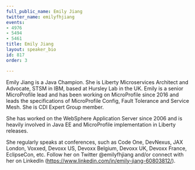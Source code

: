 ```yaml
---
full_public_name: Emily Jiang
twitter_name: emilyfhjiang
events:
- 4976
- 5494
- 5461
title: Emily Jiang
layout: speaker_bio
id: 817
order: 3

---
```

Emily Jiang is a Java Champion. She is Liberty Microservices Architect and Advocate, STSM in IBM, based at Hursley Lab in the UK. Emily is a senior MicroProfile lead and has been working on MicroProfile since 2016 and leads the specifications of MicroProfile Config, Fault Tolerance and Service Mesh. She is CDI Expert Group member.

She has worked on the WebSphere Application Server since 2006 and is heavily involved in Java EE and MicroProfile implementation in Liberty releases. 

She regularly speaks at conferences, such as Code One, DevNexus, JAX London, Voxxed, Devoxx US, Devoxx Belgium, Devoxx UK, Devoxx France, EclipseCon, etc. Follow her on Twitter @emilyfhjiang and/or connect with her on LinkedIn (https://www.linkedin.com/in/emily-jiang-60803812/).
